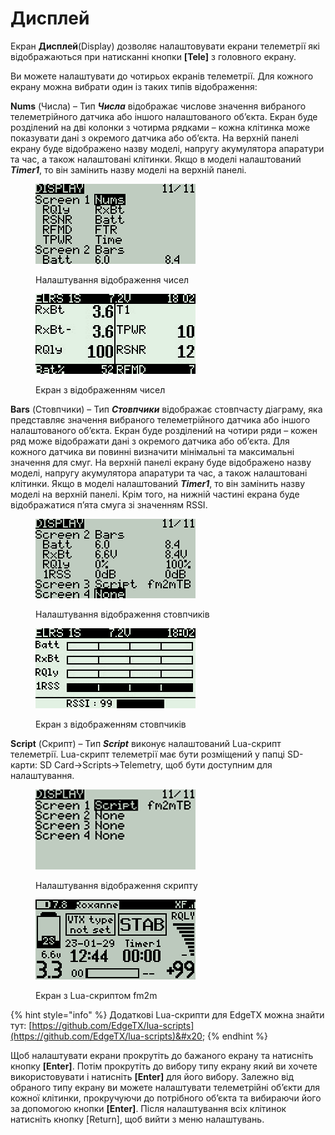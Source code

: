 # Дисплей

Екран **Дисплей**(Display) дозволяє налаштовувати екрани телеметрії які відображаються при натисканні кнопки **\[Tele]** з головного екрану.

Ви можете налаштувати до чотирьох екранів телеметрії. Для кожного екрану можна вибрати один із таких типів відображення:

**Nums** (Числа) – Тип _**Числа**_ відображає числове значення вибраного телеметрійного датчика або іншого налаштованого об’єкта. Екран буде розділений на дві колонки з чотирма рядками – кожна клітинка може показувати дані з окремого датчика або об’єкта. На верхній панелі екрану буде відображено назву моделі, напругу акумулятора апаратури та час, а також налаштовані клітинки. Якщо в моделі налаштований _**Timer1**_, то він замінить назву моделі на верхній панелі.

<div>


<figure><img src="../../.gitbook/assets/bwtel4.png" alt=""><figcaption><p>Налаштування відображення чисел</p></figcaption></figure>


<figure><img src="../../.gitbook/assets/bwtel1 (7).png" alt=""><figcaption><p>Екран з відображенням чисел</p></figcaption></figure>


</div>

**Bars** (Стовпчики) – Тип _**Стовпчики**_ відображає стовпчасту діаграму, яка представляє значення вибраного телеметрійного датчика або іншого налаштованого об’єкта. Екран буде розділений на чотири ряди – кожен ряд може відображати дані з окремого датчика або об’єкта. Для кожного датчика ви повинні визначити мінімальні та максимальні значення для смуг. На верхній панелі екрану буде відображено назву моделі, напругу акумулятора апаратури та час, а також налаштовані клітинки. Якщо в моделі налаштований _**Timer1**_, то він замінить назву моделі на верхній панелі. Крім того, на нижній частині екрана буде відображатися п’ята смуга зі значенням RSSI.

<div>


<figure><img src="../../.gitbook/assets/bwtel5.png" alt=""><figcaption><p>Налаштування відображення стовпчиків</p></figcaption></figure>


<figure><img src="../../.gitbook/assets/bwtel2 (2).png" alt=""><figcaption><p>Екран з відображенням стовпчиків</p></figcaption></figure>

</div>

**Script** (Скрипт) – Тип _**Script**_ виконує налаштований Lua-скрипт телеметрії. Lua-скрипт телеметрії має бути розміщений у папці SD-карти: SD Card->Scripts->Telemetry, щоб бути доступним для налаштування.&#x20;

<div>

<figure><img src="../../.gitbook/assets/bwtel6.png" alt=""><figcaption><p>Налаштування відображення скрипту</p></figcaption></figure>



<figure><img src="../../.gitbook/assets/bwtel3.png" alt=""><figcaption><p>Екран з Lua-скриптом fm2m</p></figcaption></figure>

</div>

{% hint style="info" %}
Додаткові Lua-скрипти для EdgeTX можна знайти тут: [https://github.com/EdgeTX/lua-scripts](https://github.com/EdgeTX/lua-scripts)&#x20;
{% endhint %}

Щоб налаштувати екрани прокрутіть до бажаного екрану та натисніть кнопку **\[Enter]**. Потім прокрутіть до вибору типу екрану який ви хочете використовувати і натисніть **\[Enter]** для його вибору. Залежно від обраного типу екрану ви можете налаштувати телеметрійні об’єкти для кожної клітинки, прокручуючи до потрібного об’єкта та вибираючи його за допомогою кнопки **\[Enter]**. Після налаштування всіх клітинок натисніть кнопку \[Return], щоб вийти з меню налаштувань.
